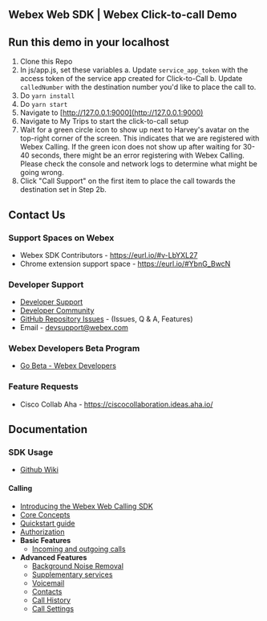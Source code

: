 ## Webex Web SDK | Webex Click-to-call Demo

## Run this demo in your localhost

1. Clone this Repo
2. In js/app.js, set these variables
  a. Update `service_app_token` with the access token of the service app created for Click-to-Call
  b. Update `calledNumber` with the destination number you'd like to place the call to.
2. Do `yarn install`
3. Do `yarn start`
4. Navigate to [http://127.0.0.1:9000](http://127.0.0.1:9000)
5. Navigate to My Trips to start the click-to-call setup
6. Wait for a green circle icon to show up next to Harvey's avatar on the top-right corner of the screen.
   This indicates that we are registered with Webex Calling. If the green icon does not show up after
   waiting for 30-40 seconds, there might be an error registering with Webex Calling. Please check the
   console and network logs to determine what might be going wrong.
7. Click "Call Support" on the first item to place the call towards the destination set in Step 2b.

## Contact Us

### Support Spaces on Webex

- Webex SDK Contributors - https://eurl.io/#v-LbYXL27
- Chrome extension support space - https://eurl.io/#YbnG_BwcN


### Developer Support

- [Developer Support](https://developer.webex.com/support)
- [Developer Community](https://community.cisco.com/t5/webex-for-developers/bd-p/disc-webex-developers)
- [GitHub Repository Issues](https://github.com/webex/webex-js-sdk/issues) - (Issues, Q & A, Features)
- Email - devsupport@webex.com

### Webex Developers Beta Program

- [Go Beta - Webex Developers](https://gobeta.webex.com/key/dev-platform)

### Feature Requests

- Cisco Collab Aha - https://ciscocollaboration.ideas.aha.io/

## Documentation

### SDK Usage

- [Github Wiki](https://github.com/webex/webex-js-sdk/wiki)

#### Calling
- [Introducing the Webex Web Calling SDK](https://github.com/webex/webex-js-sdk/wiki/Introducing-the-Webex-Web-Calling-SDK)
- [Core Concepts](https://github.com/webex/webex-js-sdk/wiki/Core-Concepts-(Calling))
- [Quickstart guide](https://github.com/webex/webex-js-sdk/wiki/Quickstart-Guide-(Calling))
- [Authorization](https://github.com/webex/webex-js-sdk/wiki/Authorization-(Calling))
- **Basic Features**
  - [Incoming and outgoing calls](https://github.com/webex/webex-js-sdk/wiki/Incoming-and-Outgoing-Calls)
- **Advanced Features**
  - [Background Noise Removal](https://github.com/webex/webex-js-sdk/wiki/Webex-Calling-%7C-Background-Noise-Removal)
  - [Supplementary services](https://github.com/webex/webex-js-sdk/wiki/Calling-Supplementary-Services)
  - [Voicemail](https://github.com/webex/webex-js-sdk/wiki/Voicemail)
  - [Contacts](https://github.com/webex/webex-js-sdk/wiki/Contacts)
  - [Call History](https://github.com/webex/webex-js-sdk/wiki/Calling-Call-History)
  - [Call Settings](https://github.com/webex/webex-js-sdk/wiki/Call-Settings)
